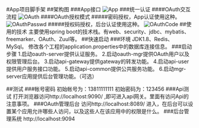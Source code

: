 #App项目脚手架
##架构图
###App接口
![App](https://raw.githubusercontent.com/zhmlvft/base-demo/master/screenshots/App.png  "App")
###统一认证
####OAuth交互流程
![OAuth](https://raw.githubusercontent.com/zhmlvft/base-demo/master/screenshots/OAuth.png  "OAuth")
####OAuth授权模式
#####密码授权，App认证使用这种。
![OAuthPasswd](https://raw.githubusercontent.com/zhmlvft/base-demo/master/screenshots/OAuthPasswd.png  "OAuthPasswd")
#####授权码授权，后台认证使用这种。
![OAuthCode](https://raw.githubusercontent.com/zhmlvft/base-demo/master/screenshots/OAuthCode.png  "OAuthCode")
##使用的技术
主要使用spring boot的技术栈。有web、security、jdbc、mybatis、freemarker、OAuth、Zuul等。
##快速启动
###环境
JDK1.8、Redis、MySql。
修改各个工程的application.properties中的数据库连接信息。
###启动步骤
    1.启动oauth-server提供认证服务。
    2.启动oauth-mgr提供OAuth用户以及权限管理后台。
    3.启动api-gateway提供gateway的转发功能。
    4.启动api-user提供用户服务接口功能。
    5.启动api-common提供公共服务功能。
    6.启动mgr-server应用提供后台管理功能。（可选）

##测试
###帐号密码
初始帐号为：13811111111
初始密码为：123456
###Api测试
打开浏览器访问http://localhost:9090/ ,即可进入api网关。里面有访问Api的注意事项。
###OAuth管理后台
访问http://localhost:8089/ 进入，在后台可以设置某个应用允许哪些人访问，以及这些人在该应用中的权限是什么。
###后台管理系统
http://localhost:9094